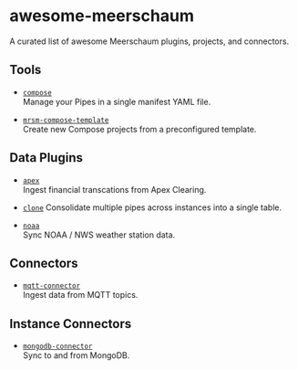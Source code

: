 # awesome-meerschaum
A curated list of awesome Meerschaum plugins, projects, and connectors.

## Tools

- [`compose`](https://github.com/bmeares/compose)  
  Manage your Pipes in a single manifest YAML file.

- [`mrsm-compose-template`](https://github.com/bmeares/mrsm-compose-template)  
  Create new Compose projects from a preconfigured template.

## Data Plugins

- [`apex`](https://github.com/bmeares/apex)  
  Ingest financial transcations from Apex Clearing.

- [`clone`](https://github.com/bmeares/clone)
  Consolidate multiple pipes across instances into a single table.
  
- [`noaa`](https://github.com/bmeares/noaa)  
  Sync NOAA / NWS weather station data.
  
## Connectors

- [`mqtt-connector`](https://github.com/bmeares/mqtt-connector)  
  Ingest data from MQTT topics.

## Instance Connectors

- [`mongodb-connector`](https://github.com/bmeares/mongodb-connector)  
  Sync to and from MongoDB.

